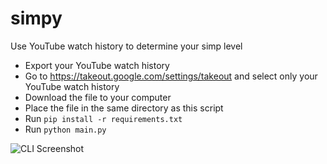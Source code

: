 # simpy
Use YouTube watch history to determine your simp level

- Export your YouTube watch history
- Go to https://takeout.google.com/settings/takeout and select only your YouTube watch history
- Download the file to your computer
- Place the file in the same directory as this script
- Run `pip install -r requirements.txt`
- Run `python main.py`

![CLI Screenshot](https://cdn.adriancastro.dev/X00n2jU.png)
